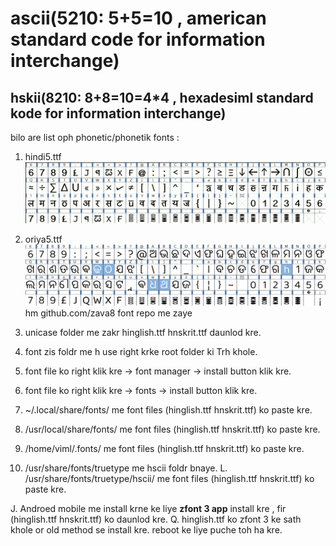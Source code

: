 # ascii(5210: 5+5=10 , american standard code for information interchange)

## hskii(8210: 8+8=10=4*4 , hexadesiml standard kode for information interchange)

bilo are list oph phonetic/phonetik fonts :

1. hindi5.ttf
![hindi5 font](imz/hindi8_hpop_phonics.gif)

2. oriya5.ttf
![oriya5](imz/oriya5.png)
 hm github.com/zava8 font repo me zaye
3. unicase folder me zakr hinglish.ttf hnskrit.ttf daunlod kre.
4. font zis foldr me h use right krke root folder ki Trh khole.
5. font file ko right klik kre -> font manager -> install button klik kre.
6. font file ko right klik kre -> fonts -> install button klik kre.
7. ~/.local/share/fonts/ me font files (hinglish.ttf hnskrit.ttf) ko paste kre.
8. /usr/local/share/fonts/ me font files (hinglish.ttf hnskrit.ttf) ko paste kre.
9. /home/viml/.fonts/ me font files (hinglish.ttf hnskrit.ttf) ko paste kre.
10. /usr/share/fonts/truetype me hscii foldr bnaye.
L. /usr/share/fonts/truetype/hscii/ me font files (hinglish.ttf hnskrit.ttf) ko paste kre.

J. Androed mobile me install krne ke liye **zfont 3 app** install kre , fir (hinglish.ttf hnskrit.ttf) ko daunlod kre.
Q. hinglish.ttf ko zfont 3 ke sath khole or old method se install kre. reboot ke liye puche toh ha kre.
